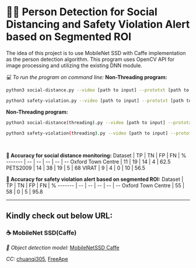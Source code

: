 # 🚶‍♂️ Person Detection for Social Distancing and Safety Violation Alert based on Segmented ROI

The idea of this project is to use MobileNet SSD with Caffe implementation as the person detection algorithm. This program uses OpenCV API for image processing and utilizing the existing DNN module.
</br>

_💻 To run the program on command line:_
**Non-Threading program:**

```sh
python3 social-distance.py --video [path to input] --prototxt [path to MobileNetSSD config] --weights [path to MobileNetSSD weights]
```

```sh
python3 safety-violation.py --video [path to input] --prototxt [path to MobileNetSSD config] --weights [path to MobileNetSSD weights]
```

**Non-Threading program:**

```sh
python3 social-distance(threading).py --video [path to input] --prototxt [path to MobileNetSSD config] --weights [path to MobileNetSSD weights]
```

```sh
python3 safety-violation(threading).py --video [path to input] --prototxt [path to MobileNetSSD config] --weights [path to MobileNetSSD weights]
```

</br>

**🎯 Accuracy for social distance monitoring:**
Dataset | TP | TN | FP | FN | %
------- | -- | -- | -- | -- | --
Oxford Town Centre | 11 | 19 | 14 | 4 | 62.5
PETS2009 | 14 | 38 | 19 | 5 | 68
VIRAT | 9 | 4 | 0 | 10 | 56.5

**🎯 Accuracy for safety violation alert based on segmented ROI:**
Dataset | TP | TN | FP | FN | %
------- | -- | -- | -- | -- | --
Oxford Town Centre | 55 | 58 | 0 | 5 | 95.8

---

## Kindly check out below URL:

### ☕ MobileNet SSD(Caffe)

_🔗 Object detection model:_ [MobileNetSSD Caffe](https://github.com/chuanqi305/MobileNet-SSD)

_CC:_ [chuanqi305](https://github.com/chuanqi305/), [FreeApe](https://github.com/FreeApe/VGG-or-MobileNet-SSD)
